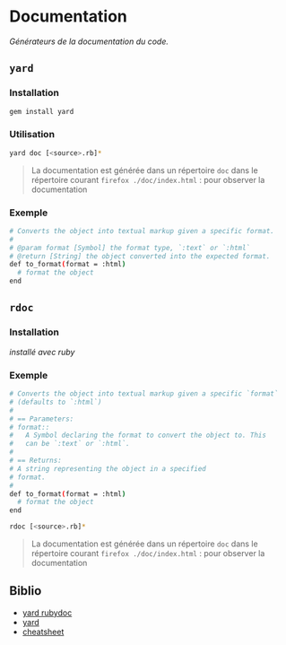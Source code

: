 # Documentation

_Générateurs de la documentation du code._

## `yard`

### Installation

```bash
gem install yard
```

### Utilisation

```bash
yard doc [<source>.rb]*
```

> La documentation est générée dans un répertoire `doc` dans le répertoire courant
> `firefox ./doc/index.html` : pour observer la documentation

### Exemple

```bash
# Converts the object into textual markup given a specific format.
#
# @param format [Symbol] the format type, `:text` or `:html`
# @return [String] the object converted into the expected format.
def to_format(format = :html)
  # format the object
end
```

## `rdoc`

### Installation

_installé avec ruby_

### Exemple

```bash
# Converts the object into textual markup given a specific `format`
# (defaults to `:html`)
#
# == Parameters:
# format::
#   A Symbol declaring the format to convert the object to. This
#   can be `:text` or `:html`.
#
# == Returns:
# A string representing the object in a specified
# format.
#
def to_format(format = :html)
  # format the object
end
```

```bash
rdoc [<source>.rb]*
```

> La documentation est générée dans un répertoire `doc` dans le répertoire courant
> `firefox ./doc/index.html` : pour observer la documentation

## Biblio

- [yard rubydoc](https://rubydoc.info/gems/yard/file/docs/GettingStarted.md)
- [yard](https://yardoc.org/)
- [cheatsheet](https://gist.github.com/chetan/1827484)
